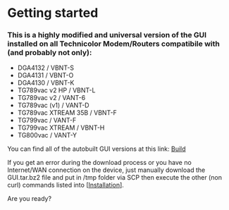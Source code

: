 # Getting started

<h3><strong>This is a highly modified and universal version of the GUI installed on all Technicolor Modem/Routers compatibile with (and probably not only):</strong></h3>
  <ul>
  <li>DGA4132 / VBNT-S</li>
  <li>DGA4131 / VBNT-O</li>
  <li>DGA4130 / VBNT-K</li>
  <li>TG789vac v2 HP / VBNT-L</li>
  <li>TG789vac v2 / VANT-6</li>
  <li>TG789vac (v1) / VANT-D</li>
  <li>TG789vac XTREAM 35B / VBNT-F</li>
  <li>TG799vac / VANT-F</li>
  <li>TG799vac XTREAM / VBNT-H</li>
  <li>TG800vac / VANT-Y</li>
  </ul>

You can find all of the autobuilt GUI versions at this link: [Build](https://github.com/Ansuel/gui-dev-build-auto)

If you get an error during the download process or you have no Internet/WAN connection on the device, just manually download the GUI.tar.bz2 file and put in /tmp folder via SCP then execute the other (non curl) commands listed into [[Installation](https://github.com/Ansuel/tch-nginx-gui/wiki/Installation)].

Are you ready?

